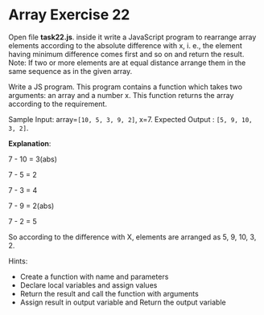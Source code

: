 # Array Exercise 22

Open file **task22.js**. inside it write a JavaScript program to rearrange array elements according to the absolute difference with x, i. e., the element having minimum difference comes first and so on and return the result.
Note: If two or more elements are at equal distance arrange them in the same sequence as in the given array.

Write a JS program. This program contains a function which takes two arguments: an array and a number x. This function returns the array according to the requirement.

Sample Input: array=`[10, 5, 3, 9, 2]`, x=7. Expected Output : `[5, 9, 10, 3, 2]`.

**Explanation**:

7 - 10 = 3(abs)

7 - 5 = 2

7 - 3 = 4

7 - 9 = 2(abs)

7 - 2 = 5

So according to the difference with X,
elements are arranged as 5, 9, 10, 3, 2.

Hints:

- Create a function with name and parameters
- Declare local variables and assign values
- Return the result and call the function with arguments
- Assign result in output variable and Return the output variable
